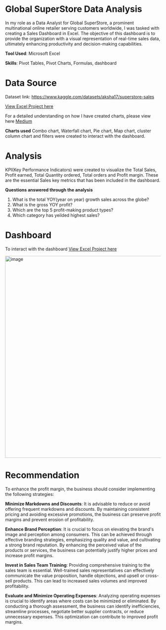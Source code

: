 # Global SuperStore Data Analysis 
In my role as a Data Analyst for Global SuperStore, a prominent multinational online retailer serving customers worldwide, I was tasked with creating a Sales Dashboard in Excel. The objective of this dashboard is to provide the organization with a visual representation of real-time sales data, ultimately enhancing productivity and decision-making capabilities.

**Tool Used**: Microsoft Excel

**Skills**: Pivot Tables, Pivot Charts, Formulas, dashboard
  
# Data Source
Dataset link: https://www.kaggle.com/datasets/aksha17/superstore-sales 

[View Excel Project here](https://github.com/divyapasa/Global_SuperStore/blob/main/Global_SuperStore.xlsb)

For a detailed understanding on how I have created charts, please view here [Medium](https://medium.com/@divyalakshmi.pasa/ms-excel-project-global-superstore-data-analysis-908d49be580b)

**Charts used**
Combo chart, Waterfall chart, Pie chart, Map chart, cluster column chart and fliters were created to interact with the dashboard.

# Analysis
KPI(Key Performance Indicators) were created to visualize the Total Sales, Profit earned, Total Quantity ordered, Total orders and Profit margin. These are the essential Sales key metrics that has been included in the dashboard.

**Questions answered through the analysis**
1. What is the total YOY(year on year) growth sales across the globe?
2. What is the gross YOY profit?
3. Which are the top 5 profit-making product types? 
4. Which category has yeilded highest sales?

# Dashboard
To interact with the dashboard [View Excel Project here](https://github.com/divyapasa/Global_SuperStore/blob/main/Global_SuperStore.xlsb)

<img width="653" alt="image" src="https://user-images.githubusercontent.com/54399391/210023108-0a276581-c083-4205-9bed-dcf1ba1c80d5.png">

# Recommendation
To enhance the profit margin, the business should consider implementing the following strategies:

**Minimize Markdowns and Discounts**: It is advisable to reduce or avoid offering frequent markdowns and discounts. By maintaining consistent pricing and avoiding excessive promotions, the business can preserve profit margins and prevent erosion of profitability.

**Enhance Brand Perception**: It is crucial to focus on elevating the brand's image and perception among consumers. This can be achieved through effective branding strategies, emphasizing quality and value, and cultivating a strong brand reputation. By enhancing the perceived value of the products or services, the business can potentially justify higher prices and increase profit margins.

**Invest in Sales Team Training**: Providing comprehensive training to the sales team is essential. Well-trained sales representatives can effectively communicate the value proposition, handle objections, and upsell or cross-sell products. This can lead to increased sales volumes and improved profitability.

**Evaluate and Minimize Operating Expenses**: Analyzing operating expenses is crucial to identify areas where costs can be minimized or eliminated. By conducting a thorough assessment, the business can identify inefficiencies, streamline processes, negotiate better supplier contracts, or reduce unnecessary expenses. This optimization can contribute to improved profit margins.

